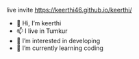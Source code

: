live invite https://keerthi46.github.io/keerthi/

- 👋 Hi, I’m keerthi
- 📫 I live in Tumkur
- 👀 I’m interested in developing
- 🌱 I’m currently learning coding

<!---
keerthi46/keerthi46 is a ✨ special ✨ repository because its `README.md` (this file) appears on your GitHub profile.
You can click the Preview link to take a look at your changes.
--->
